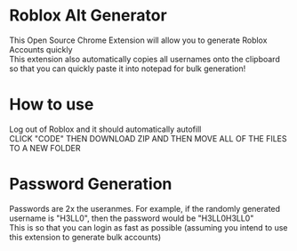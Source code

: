 # Roblox Alt Generator
This Open Source Chrome Extension will allow you to generate Roblox Accounts quickly </br>
This extension also automatically copies all usernames onto the clipboard so that you can quickly paste it into notepad for bulk generation! </br>

# How to use
Log out of Roblox and it should automatically autofill </br>
CLICK "CODE" THEN DOWNLOAD ZIP AND THEN MOVE ALL OF THE FILES TO A NEW FOLDER </br>

# Password Generation
Passwords are 2x the useranmes. For example, if the randomly generated username is "H3LL0", then the password would be "H3LL0H3LL0" </br>
This is so that you can login as fast as possible (assuming you intend to use this extension to generate bulk accounts) </br>
